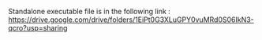 Standalone executable file is in the following link :
https://drive.google.com/drive/folders/1EiPt0G3XLuGPY0vuMRd0S06IkN3-qcro?usp=sharing
